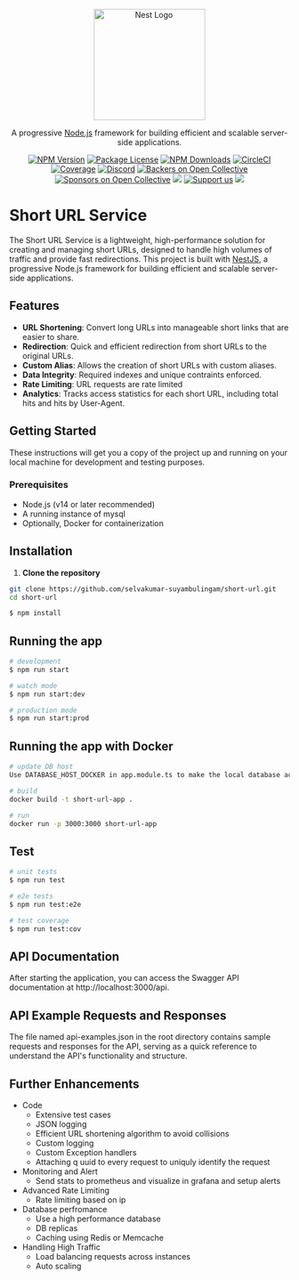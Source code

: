 <p align="center">
  <a href="http://nestjs.com/" target="blank"><img src="https://nestjs.com/img/logo-small.svg" width="200" alt="Nest Logo" /></a>
</p>

[circleci-image]: https://img.shields.io/circleci/build/github/nestjs/nest/master?token=abc123def456
[circleci-url]: https://circleci.com/gh/nestjs/nest

  <p align="center">A progressive <a href="http://nodejs.org" target="_blank">Node.js</a> framework for building efficient and scalable server-side applications.</p>
    <p align="center">
<a href="https://www.npmjs.com/~nestjscore" target="_blank"><img src="https://img.shields.io/npm/v/@nestjs/core.svg" alt="NPM Version" /></a>
<a href="https://www.npmjs.com/~nestjscore" target="_blank"><img src="https://img.shields.io/npm/l/@nestjs/core.svg" alt="Package License" /></a>
<a href="https://www.npmjs.com/~nestjscore" target="_blank"><img src="https://img.shields.io/npm/dm/@nestjs/common.svg" alt="NPM Downloads" /></a>
<a href="https://circleci.com/gh/nestjs/nest" target="_blank"><img src="https://img.shields.io/circleci/build/github/nestjs/nest/master" alt="CircleCI" /></a>
<a href="https://coveralls.io/github/nestjs/nest?branch=master" target="_blank"><img src="https://coveralls.io/repos/github/nestjs/nest/badge.svg?branch=master#9" alt="Coverage" /></a>
<a href="https://discord.gg/G7Qnnhy" target="_blank"><img src="https://img.shields.io/badge/discord-online-brightgreen.svg" alt="Discord"/></a>
<a href="https://opencollective.com/nest#backer" target="_blank"><img src="https://opencollective.com/nest/backers/badge.svg" alt="Backers on Open Collective" /></a>
<a href="https://opencollective.com/nest#sponsor" target="_blank"><img src="https://opencollective.com/nest/sponsors/badge.svg" alt="Sponsors on Open Collective" /></a>
  <a href="https://paypal.me/kamilmysliwiec" target="_blank"><img src="https://img.shields.io/badge/Donate-PayPal-ff3f59.svg"/></a>
    <a href="https://opencollective.com/nest#sponsor"  target="_blank"><img src="https://img.shields.io/badge/Support%20us-Open%20Collective-41B883.svg" alt="Support us"></a>
  <a href="https://twitter.com/nestframework" target="_blank"><img src="https://img.shields.io/twitter/follow/nestframework.svg?style=social&label=Follow"></a>
</p>
  <!--[![Backers on Open Collective](https://opencollective.com/nest/backers/badge.svg)](https://opencollective.com/nest#backer)
  [![Sponsors on Open Collective](https://opencollective.com/nest/sponsors/badge.svg)](https://opencollective.com/nest#sponsor)-->

# Short URL Service

The Short URL Service is a lightweight, high-performance solution for creating and managing short URLs, designed to handle high volumes of traffic and provide fast redirections. This project is built with [NestJS](https://nestjs.com/), a progressive Node.js framework for building efficient and scalable server-side applications.

## Features

- **URL Shortening**: Convert long URLs into manageable short links that are easier to share.
- **Redirection**: Quick and efficient redirection from short URLs to the original URLs.
- **Custom Alias**: Allows the creation of short URLs with custom aliases.
- **Data Integrity**: Required indexes and unique contraints enforced.
- **Rate Limiting**: URL requests are rate limited
- **Analytics**: Tracks access statistics for each short URL, including total hits and hits by User-Agent.

## Getting Started

These instructions will get you a copy of the project up and running on your local machine for development and testing purposes.

### Prerequisites

- Node.js (v14 or later recommended)
- A running instance of mysql
- Optionally, Docker for containerization

## Installation

1. **Clone the repository**

```bash
git clone https://github.com/selvakumar-suyambulingam/short-url.git
cd short-url
```

```bash
$ npm install
```

## Running the app

```bash
# development
$ npm run start

# watch mode
$ npm run start:dev

# production mode
$ npm run start:prod
```

## Running the app with Docker

```bash
# update DB host
Use DATABASE_HOST_DOCKER in app.module.ts to make the local database accessible from docker

# build
docker build -t short-url-app .

# run
docker run -p 3000:3000 short-url-app
```

## Test

```bash
# unit tests
$ npm run test

# e2e tests
$ npm run test:e2e

# test coverage
$ npm run test:cov
```

## API Documentation

After starting the application, you can access the Swagger API documentation at http://localhost:3000/api.

## API Example Requests and Responses

The file named api-examples.json in the root directory contains sample requests and responses for the API, serving as a quick reference to understand the API's functionality and structure.

## Further Enhancements
- Code
  - Extensive test cases
  - JSON logging
  - Efficient URL shortening algorithm to avoid collisions
  - Custom logging
  - Custom Exception handlers
  - Attaching q uuid to every request to uniquly identify the request
- Monitoring and Alert
  - Send stats to prometheus and visualize in grafana and setup alerts
- Advanced Rate Limiting
  - Rate limiting based on ip
- Database perfromance
  - Use a high performance database
  - DB replicas
  - Caching using Redis or Memcache
- Handling High Traffic
  - Load balancing requests across instances
  - Auto scaling
